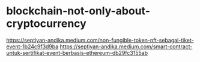 # blockchain-not-only-about-cryptocurrency
https://septiyan-andika.medium.com/non-fungible-token-nft-sebagai-tiket-event-1b24c9f3d9ba
https://septiyan-andika.medium.com/smart-contract-untuk-sertifikat-event-berbasis-ethereum-db29fc3155ab
